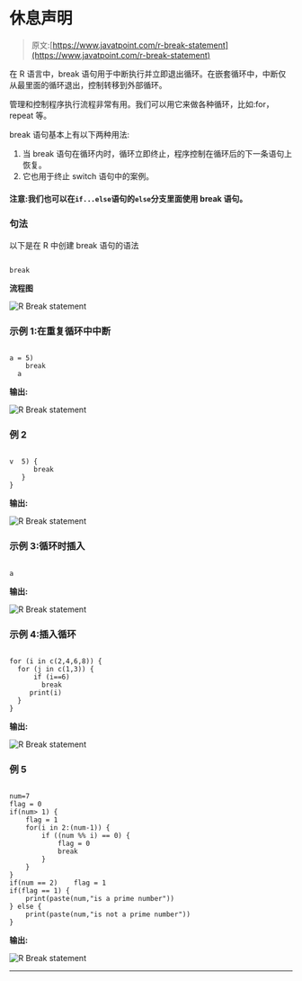 # 休息声明

> 原文:[https://www.javatpoint.com/r-break-statement](https://www.javatpoint.com/r-break-statement)

在 R 语言中，break 语句用于中断执行并立即退出循环。在嵌套循环中，中断仅从最里面的循环退出，控制转移到外部循环。

管理和控制程序执行流程非常有用。我们可以用它来做各种循环，比如:for，repeat 等。

break 语句基本上有以下两种用法:

1.  当 break 语句在循环内时，循环立即终止，程序控制在循环后的下一条语句上恢复。
2.  它也用于终止 switch 语句中的案例。

#### 注意:我们也可以在`if...else`语句的`else`分支里面使用 break 语句。

### 句法

以下是在 R 中创建 break 语句的语法

```

break

```

**流程图**

![R Break statement](../Images/8defa977b641612cbfa30216c723966a.png)

### 示例 1:在重复循环中中断

```

a = 5)    
    break       
  a
```

**输出:**

![R Break statement](../Images/da5a84c292a6ad349e0c0ed4284f038e.png)

### 例 2

```

v  5) {
      break
   }
}

```

**输出:**

![R Break statement](../Images/4866bbbe36701c81e6687fa22828e68c.png)

### 示例 3:循环时插入

```

a
```

**输出:**

![R Break statement](../Images/1f9f90503b906e01ec1c1a9f30e9088c.png)

### 示例 4:插入循环

```

for (i in c(2,4,6,8)) {  
  for (j in c(1,3)) {  
      if (i==6)  
        break  
     print(i)  
  }  
}  

```

**输出:**

![R Break statement](../Images/5730f69e29f32050cc2f6fb56724644e.png)

### 例 5

```

num=7
flag = 0
if(num> 1) {
	flag = 1
	for(i in 2:(num-1)) {
		if ((num %% i) == 0) {
			flag = 0
			break
		}
	}
} 
if(num == 2)    flag = 1
if(flag == 1) {
	print(paste(num,"is a prime number"))
} else {
	print(paste(num,"is not a prime number"))
}

```

**输出:**

![R Break statement](../Images/815988650b251c9ff2273deee6fc37f6.png)

* * *